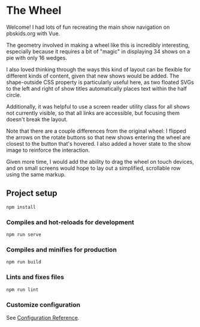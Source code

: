# The Wheel

Welcome! I had lots of fun recreating the main show navigation on pbskids.org with Vue.

The geometry involved in making a wheel like this is incredibly interesting, especially because it requires a bit of "magic" in displaying 34 shows on a pie with only 16 wedges.

I also loved thinking through the ways this kind of layout can be flexible for different kinds of content, given that new shows would be added. The shape-outside CSS property is particularly useful here, as two floated SVGs to the left and right of show titles automatically places text within the half circle.

Additionally, it was helpful to use a screen reader utility class for all shows not currently visible, so that all links are accessible, but focusing them doesn't break the layout.

Note that there are a couple differences from the original wheel: I flipped the arrows on the rotate buttons so that new shows entering the wheel are closest to the button that's hovered. I also added a hover state to the show image to reinforce the interaction.

Given more time, I would add the ability to drag the wheel on touch devices, and on small screens would hope to lay out a simplified, scrollable row using the same markup.

## Project setup

```
npm install
```

### Compiles and hot-reloads for development

```
npm run serve
```

### Compiles and minifies for production

```
npm run build
```

### Lints and fixes files

```
npm run lint
```

### Customize configuration

See [Configuration Reference](https://cli.vuejs.org/config/).
